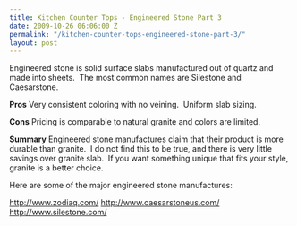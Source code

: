 ```yaml
---
title: Kitchen Counter Tops - Engineered Stone Part 3
date: 2009-10-26 06:06:00 Z
permalink: "/kitchen-counter-tops-engineered-stone-part-3/"
layout: post
---
```


<div class="separator" style="clear: both; text-align: center;"><a style="clear: right; cssfloat: right; float: right; margin-bottom: 1em; margin-left: 1em;" href="http://1.bp.blogspot.com/_7AGTcxqqYm8/SuWsI1BypiI/AAAAAAAAAGY/rXkSYQGnZtw/s1600-h/3002_1.jpg"><img src="http://1.bp.blogspot.com/_7AGTcxqqYm8/SuWsI1BypiI/AAAAAAAAAGY/rXkSYQGnZtw/s400/3002_1.jpg" border="0" alt="" /></a></div>
Engineered stone is solid surface slabs manufactured out of quartz and made into sheets.  The most common names are Silestone and Caesarstone.

<strong>Pros</strong>
Very consistent coloring with no veining.  Uniform slab sizing.

<strong>Cons</strong>
Pricing is comparable to natural granite and colors are limited.

<strong>Summary</strong>
Engineered stone manufactures claim that their product is more durable than granite.  I do not find this to be true, and there is very little savings over granite slab.  If you want something unique that fits your style, granite is a better choice.

Here are some of the major engineered stone manufactures:

<a href="http://www.zodiaq.com/">http://www.zodiaq.com/</a>
<a href="http://www.caesarstoneus.com/">http://www.caesarstoneus.com/</a>
<a href="http://www.silestone.com/">http://www.silestone.com/</a>
